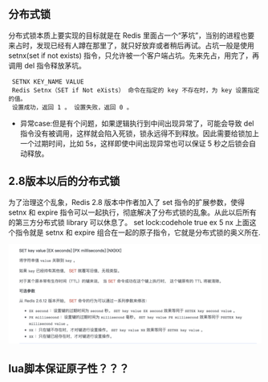 ## 分布式锁

分布式锁本质上要实现的目标就是在 Redis 里面占一个“茅坑”，当别的进程也要来占时，发现已经有人蹲在那里了，就只好放弃或者稍后再试。占坑一般是使用 setnx(set if not exists) 指令，只允许被一个客户端占坑。先来先占，用完了，再调用 del 指令释放茅坑。

```
 SETNX KEY_NAME VALUE
 Redis Setnx（SET if Not eXists） 命令在指定的 key 不存在时，为 key 设置指定的值。
 设置成功，返回 1 。 设置失败，返回 0 。
```

* 异常case:但是有个问题，如果逻辑执行到中间出现异常了，可能会导致 del 指令没有被调用，这样就会陷入死锁，锁永远得不到释放。因此需要给锁加上一个过期时间，比如 5s，这样即使中间出现异常也可以保证 5 秒之后锁会自动释放。

## 2.8版本以后的分布式锁

为了治理这个乱象，Redis 2.8 版本中作者加入了 set 指令的扩展参数，使得 setnx 和 expire 指令可以一起执行，彻底解决了分布式锁的乱象。从此以后所有的第三方分布式锁 library 可以休息了。
set lock:codehole true ex 5 nx
上面这个指令就是 setnx 和 expire 组合在一起的原子指令，它就是分布式锁的奥义所在.

![avatar](static/1.png)

## lua脚本保证原子性？？？



